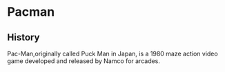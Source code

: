# Pacman
## History
Pac-Man,originally called Puck Man in Japan, is a 1980 maze action video game developed and released by Namco for arcades.
